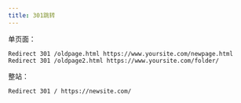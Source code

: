 ```yaml
---
title: 301跳转
---
```


单页面：

```
Redirect 301 /oldpage.html https://www.yoursite.com/newpage.html
Redirect 301 /oldpage2.html https://www.yoursite.com/folder/
```

整站：

```
Redirect 301 / https://newsite.com/
```
